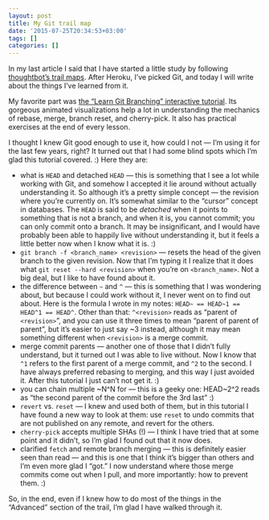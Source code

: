 ```yaml
---
layout: post
title: My Git trail map
date: '2015-07-25T20:34:53+03:00'
tags: []
categories: []
---
```

In my last article I said that I have started a little study by
following [thoughtbot’s trail maps](https://github.com/thoughtbot/trail-map).
After Heroku, I’ve picked Git, and today I will write about the things
I’ve learned from it.

My favorite part was
[the “Learn Git Branching” interactive tutorial](http://learngitbranching.js.org/).
Its gorgeous animated visualizations help a lot in understanding the
mechanics of rebase, merge, branch reset, and cherry-pick. It also has
practical exercises at the end of every lesson.

I thought I knew Git good enough to use it, how could I not — I’m using
it for the last few years, right? It turned out that I had some blind
spots which I’m glad this tutorial covered. :) Here they are:

* what is `HEAD` and detached `HEAD` — this is something that I see a
	lot while working with Git, and somehow I accepted it lie around
	without actually understanding it. So although it’s a pretty simple
	concept — the revision where you’re currently on. It’s somewhat
	similar to the “cursor” concept in databases. The `HEAD` is said to be
	_detached_ when it points to something that is not a branch, and when
	it is, you cannot commit; you can only commit onto a branch. It may be
	insignificant, and I would have probably been able to happily live
	without understanding it, but it feels a little better now when I know
	what it is. :)
* `git branch -f <branch_name> <revision>` — resets the head of the given
	branch to the given revision. Now that I’m typing it I realize that it
	does what `git reset --hard <revision>` when you’re on
	`<branch_name>`. Not a big deal, but I like to have found about it.
* the difference between `~` and `^` — this is something that I was
	wondering about, but because I could work without it, I never went on
	to find out about. Here is the formula I wrote in my notes: `HEAD~ ==
	HEAD~1 == HEAD^1 == HEAD^`. Other than that: `^<revision>` reads as
	“parent of `<revision>`”, and you can use it three times to mean
	“parent of parent of parent”, but it’s easier to just say ~3 instead,
	although it may mean something different when `<revision>` is a merge
	commit.
* merge commit parents — another one of those that I didn’t fully
	understand, but it turned out I was able to live without. Now I know
	that `^1` refers to the first parent of a merge commit, and `^2` to
	the second. I have always preferred rebasing to merging, and this way
	I just avoided it. After this tutorial I just can’t not get it. :)
* you can chain multiple ~N\^N for — this is a geeky one: HEAD~2\^2 reads
	as “the second parent of the commit before the 3rd last” :)
* `revert` vs. `reset` — I knew and used both of them, but in this
	tutorial I have found a new way to look at them: use `reset` to undo
	commits that are not published on any remote, and revert for the
	others.
* `cherry-pick` accepts multiple SHAs (!) — I think I have tried that at
	some point and it didn’t, so I’m glad I found out that it now does.
* clarified `fetch` and remote branch merging — this is definitely
	easier seen than read — and this is one that I think it’s bigger than
	others and I’m even more glad I “got.” I now understand where those
	merge commits come out when I pull, and more importantly: how to
	prevent them. :)

So, in the end, even if I knew how to do most of the things in the
“Advanced” section of the trail, I’m glad I have walked through it.
